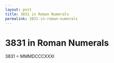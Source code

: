 ```yaml
---
layout: post
title: 3831 in Roman Numerals
permalink: 3831-in-roman-numerals
---
```


# 3831 in Roman Numerals

3831 = MMMDCCCXXXI
